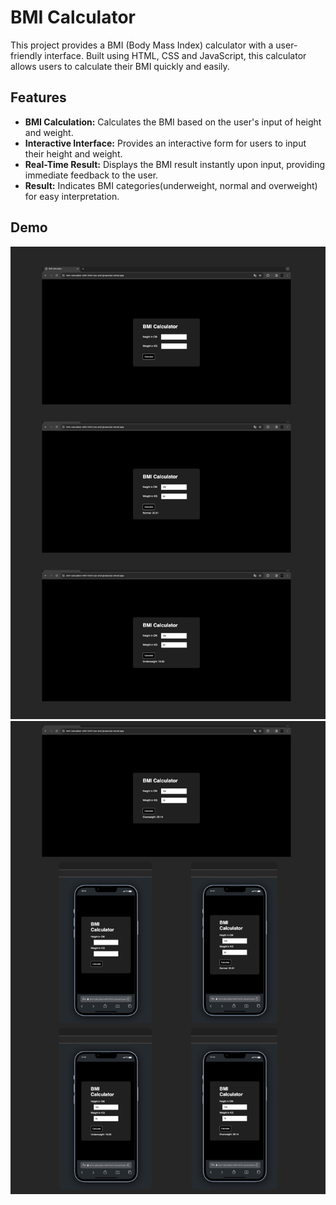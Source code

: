 # BMI Calculator

This project provides a BMI (Body Mass Index) calculator with a user-friendly interface. Built using HTML, CSS and JavaScript, this calculator allows users to calculate their BMI quickly and easily.

## Features

- **BMI Calculation:** Calculates the BMI based on the user's input of height and weight.
- **Interactive Interface:** Provides an interactive form for users to input their height and weight.
- **Real-Time Result:** Displays the BMI result instantly upon input, providing immediate feedback to the user.
- **Result:** Indicates BMI categories(underweight, normal and overweight) for easy interpretation.

## Demo

![BMI Calculator Image](https://github.com/BGWEB08/README.md-IMAGES/blob/main/JavaScript%20Trials/BMI%20Calculator/bm%C4%B1calculator-img.png?raw=true)
![BMI Calculator Image](https://github.com/BGWEB08/README.md-IMAGES/blob/main/JavaScript%20Trials/BMI%20Calculator/bm%C4%B1calculator-img-2.png?raw=true)
